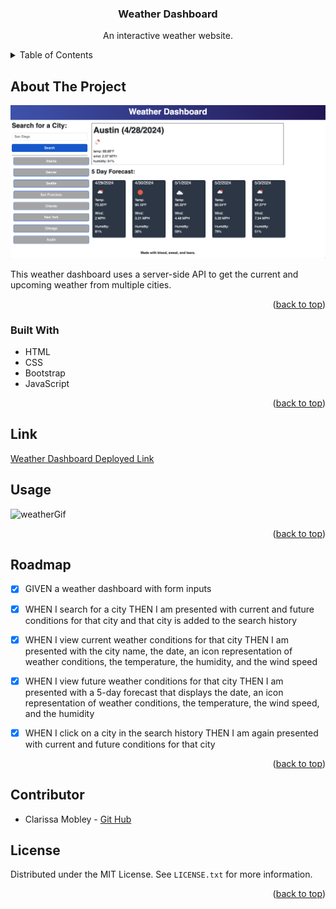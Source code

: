 <div id="readme-top"></div>
<h3 align="center">Weather Dashboard</h3>

  <p align="center">
   An interactive weather website.
  </p>
</div>

<!-- TABLE OF CONTENTS -->
<details>
  <summary>Table of Contents</summary>
  <ol>
    <li><a href="#about-the-project">About The Project</a></li>
    <li><a href="#built-with">Built With</a></li>
    <li><a href="#link">Link</a></li>
    <li><a href="#usage">Usage</a></li>
    <li><a href="#roadmap">Roadmap</a></li>
    <li><a href="#author">Author</a></li>
    <li><a href="#license">License</a></li>
  </ol>
</details>

<!-- ABOUT THE PROJECT -->
## About The Project

![screenshotTask](./assets/images/Weather%20Dashboard.png)

This weather dashboard uses a server-side API to get the current and upcoming weather from multiple cities.

<p align="right">(<a href="#readme-top">back to top</a>)</p>

<!-- BUILT WITH -->
### Built With

*  HTML
*  CSS
*  Bootstrap
*  JavaScript

<p align="right">(<a href="#readme-top">back to top</a>)</p>


<!-- LINK -->
## Link

[Weather Dashboard Deployed Link](https://clarissamobley.github.io/Weather-Dashboard/)

<!-- USAGE EXAMPLES -->
## Usage

![weatherGif](./assets/images/CPT2404281407-1510x732.gif)

<p align="right">(<a href="#readme-top">back to top</a>)</p>

<!-- ROADMAP -->
## Roadmap

- [x] GIVEN a weather dashboard with form inputs
- [x] WHEN I search for a city
THEN I am presented with current and future conditions for that city and that city is added to the search history
- [x] WHEN I view current weather conditions for that city
THEN I am presented with the city name, the date, an icon representation of weather conditions, the temperature, the humidity, and the wind speed
- [x] WHEN I view future weather conditions for that city
THEN I am presented with a 5-day forecast that displays the date, an icon representation of weather conditions, the temperature, the wind speed, and the humidity
- [x] WHEN I click on a city in the search history
THEN I am again presented with current and future conditions for that city


<p align="right">(<a href="#readme-top">back to top</a>)</p>


<!-- CONTRIBUTOR -->
## Contributor

* Clarissa Mobley - [Git Hub](https://github.com/ClarissaMobley?tab=repositories)


<!-- LICENSE -->
## License

Distributed under the MIT License. See `LICENSE.txt` for more information.

<p align="right">(<a href="#readme-top">back to top</a>)</p>